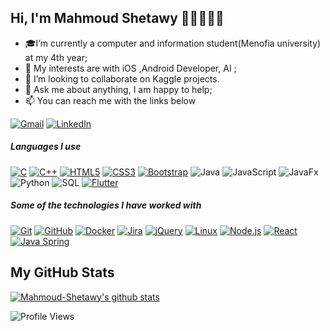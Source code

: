 

<!--
**Mahmoud-Shetawy/Mahmoud-Shetawy** is a ✨ _special_ ✨ repository because its `README.md` (this file) appears on your GitHub profile.-->

## Hi, I'm Mahmoud Shetawy 👋🏼👨🏻‍💻

- 🎓I’m currently a computer and information student(Menofia university) at my 4th year; 
- 🤔 My interests are with iOS ,Android Developer, AI  ;
- 👯 I’m looking to collaborate on Kaggle projects.
- 💬 Ask me about anything, I am happy to help;
- :mailbox: You can reach me with the links below


[![Gmail](https://img.shields.io/badge/-GMAIL-D14836?style=for-the-badge&logo=gmail&logoColor=white)](mailto:mahmoudshetawy231@gmail.com)
[![LinkedIn](https://img.shields.io/badge/-LINKEDIN-0077B5?style=for-the-badge&logo=linkedin&logoColor=white)](https://www.linkedin.com/in/mahmoud-shetawy-337349198)

##### Languages I use

[![C](https://img.shields.io/badge/-C-000000?style=flat&logo=c)](https://github.com/Mahmoud-Shetawy)
[![C++](https://img.shields.io/badge/-C++-000000?style=flat&logo=c%2B%2B)](https://github.com/Mahmoud-Shetawy)
[![HTML5](https://img.shields.io/badge/-HTML5-000000?style=flat&logo=html5)](https://github.com/Mahmoud-Shetawy)
[![CSS3](https://img.shields.io/badge/-CSS3-1572B6?style=flat-square&logo=css3&link=https://github.com/Mahmoud-Shetawy)](https://github.com/Mahmoud-Shetawy)
[![Bootstrap](https://img.shields.io/badge/-Bootstrap-563D7C?style=flat-square&logo=bootstrap&link=https://github.com/Mahmoud-Shetawy)](https://github.com/Mahmoud-Shetawy)
![Java](https://img.shields.io/badge/-Java-000000?style=flat&logo=java)
![JavaScript](https://img.shields.io/badge/-JavaScript-000000?style=flat&logo=javascript)
![JavaFx](https://img.shields.io/badge/-JavaFx-000000?style=flat&logo=javafx)
![Python](https://img.shields.io/badge/-Python-000000?style=flat&logo=python)
![SQL](https://img.shields.io/badge/-SQL-000000?style=flat&logo=postgresql)
[![Flutter](https://img.shields.io/badge/-Flutter-02569B?style=flat-square&logo=flutter&link=https://github.com/Mahmoud-Shetawy)](https://github.com/Mahmoud-Shetawy)


##### Some of the technologies I have worked with

[![Git](https://img.shields.io/badge/-Git-222222?style=flat&logo=git&logoColor=F05032)](https://github.com/Mahmoud-Shetawy)
[![GitHub](https://img.shields.io/badge/-GitHub-222222?style=flat&logo=github&logoColor=181717)](https://github.com/Mahmoud-Shetawy)
[![Docker](https://img.shields.io/badge/-Docker-black?style=flat-square&logo=docker&link=https://github.com/Mahmoud-Shetawy)](https://github.com/Mahmoud-Shetawy)
[![Jira](https://img.shields.io/badge/-Jira-222222?style=flat&logo=jira-software&logoColor=white&logoColor=0052CC)](https://github.com/Mahmoud-Shetawy)
[![jQuery](https://img.shields.io/badge/-jQuery-222222?style=flat&logo=jQuery&logoColor=0769AD)](https://github.com/Mahmoud-Shetawy)
[![Linux](https://img.shields.io/badge/-Linux-222222?style=flat&logo=linux&logoColor=FCC624)](https://github.com/Mahmoud-Shetawy)
[![Node.js](https://img.shields.io/badge/-Node.js-222222?style=flat&logo=node.js&logoColor=339933)](https://github.com/Mahmoud-Shetawy)
[![React](https://img.shields.io/badge/-React-222222?style=flat&logo=React&logoColor=61DAFB)](https://github.com/Mahmoud-Shetawy)
[![Java Spring](https://img.shields.io/badge/-Spring-222222?style=flat&logo=spring&logoColor=6DB33F)](https://github.com/Mahmoud-Shetawy)

## My GitHub Stats
[![Mahmoud-Shetawy's github stats](https://github-readme-stats.vercel.app/api?username=Mahmoud-Shetawy&show_icons=true&title_color=fff&icon_color=79ff97&text_color=9f9f9f&bg_color=151515)](https://github.com/Mahmoud-Shetawy)

![Profile Views](https://komarev.com/ghpvc/?username=Mahmoud-Shetawy&color=blue)



